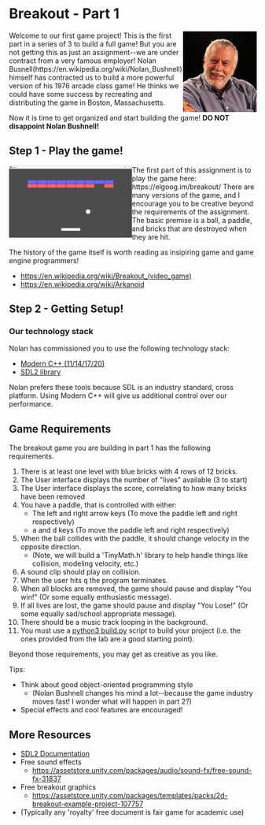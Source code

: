 # Breakout - Part 1

<img align="right" width="150px" src="./Media/Nolan_Bushnell_2013.jpg">
Welcome to our first game project! This is the first part in a series of 3 to build a full game! But you are not getting this as just an assignment--we are under contract from a very famous employer! Nolan Busnell(https://en.wikipedia.org/wiki/Nolan_Bushnell) himself has contracted us to build a more powerful version of his 1976 arcade class game! He thinks we could have some success by recreating and distributing the game in Boston, Massachusetts.

Now it is time to get organized and start building the game! **DO NOT disappoint Nolan Bushnell!**

## Step 1 - Play the game!
<img align="left" width="250px" src="./Media/breakout.png">
The first part of this assignment is to play the game here: https://elgoog.im/breakout/ There are many versions of the game, and I encourage you to be creative beyond the requirements of the assignment. The basic premise is a ball, a paddle, and bricks that are destroyed when they are hit. 

The history of the game itself is worth reading as insipiring game and game engine programmers!

* https://en.wikipedia.org/wiki/Breakout_(video_game)
* https://en.wikipedia.org/wiki/Arkanoid

## Step 2 - Getting Setup!

<!-- Make sure you have communicated with and formed your team! (If you are reading this, make sure your teammates have joined your same repository) -->

### Our technology stack

Nolan has commissioned you to use the following technology stack:

* [Modern C++ (11/14/17/20)](https://docs.microsoft.com/en-us/cpp/cpp/welcome-back-to-cpp-modern-cpp?view=vs-2017)
* [SDL2 library](https://www.libsdl.org/download-2.0.php)

Nolan prefers these tools because SDL is an industry standard, cross platform. Using Modern C++ will give us additional control over our performance.

## Game Requirements

The breakout game you are building in part 1 has the following requirements.

1. There is at least one level with blue bricks with 4 rows of 12 bricks.
2. The User interface displays the number of "lives" available (3 to start)
3. The User interface displays the score, correlating to how many bricks have been removed
4. You have a paddle, that is controlled with either:
    - The left and right arrow keys (To move the paddle left and right respectively)
    - <kbd>a</kbd> and <kbd>d</kbd> keys  (To move the paddle left and right respectively)
5. When the ball collides with the paddle, it should change velocity in the opposite direction.
    - (Note, we will build a 'TinyMath.h' library to help handle things like collision, modeling velocity, etc.)
6. A sound clip should play on collision.
7. When the user hits <kbd>q</kbd> the program terminates.
8. When all blocks are removed, the game should pause and display "You win!" (Or some equally enthusiastic message).
9. If all lives are lost, the game should pause and display "You Lose!" (Or some equally sad/school appropriate message).
10. There should be a music track looping in the background.
11. You must use a [python3 build.py](./build.py) script to build your project (i.e. the ones provided from the lab are a good starting point).

Beyond those requirements, you may get as creative as you like.

Tips:
* Think about good object-oriented programming style
  * (Nolan Bushnell changes his mind a lot--because the game industry moves fast! I wonder what will happen in part 2?)
* Special effects and cool features are encouraged!

## More Resources

* [SDL2 Documentation](https://wiki.libsdl.org/APIByCategory)
* Free sound effects
  * https://assetstore.unity.com/packages/audio/sound-fx/free-sound-fx-31837
* Free breakout graphics
  * https://assetstore.unity.com/packages/templates/packs/2d-breakout-example-project-107757
* (Typically any 'royalty' free document is fair game for academic use)
